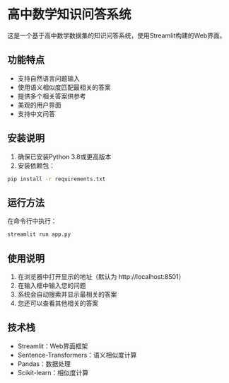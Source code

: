 # 高中数学知识问答系统

这是一个基于高中数学数据集的知识问答系统，使用Streamlit构建的Web界面。

## 功能特点

- 支持自然语言问题输入
- 使用语义相似度匹配最相关的答案
- 提供多个相关答案供参考
- 美观的用户界面
- 支持中文问答

## 安装说明

1. 确保已安装Python 3.8或更高版本
2. 安装依赖包：
```bash
pip install -r requirements.txt
```

## 运行方法

在命令行中执行：
```bash
streamlit run app.py
```

## 使用说明

1. 在浏览器中打开显示的地址（默认为 http://localhost:8501）
2. 在输入框中输入您的问题
3. 系统会自动搜索并显示最相关的答案
4. 您还可以查看其他相关的答案

## 技术栈

- Streamlit：Web界面框架
- Sentence-Transformers：语义相似度计算
- Pandas：数据处理
- Scikit-learn：相似度计算 